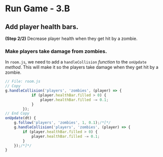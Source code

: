 # Run Game - 3.B

## Add player health bars.

**(Step 2/2)** Decrease player health when they get hit by a zombie.

### Make players take damage from zombies.

In `room.js`, we need to add a `handleCollision` _function_ to the `onUpdate` _method_. This will make it so the players take damage when they get hit by a zombie.

``` javascript
// File: room.js
// Copy
g.handleCollision('players', 'zombies', (player) => {
			if (player.healthBar.filled > 0) {
				player.healthBar.filled -= 0.1;
			}
		});
// End Copy
onUpdate(dt) {
	g.follow('players', 'zombies', 1, 0.1);/*[*/
	g.handleCollision('players', 'zombies', (player) => {
		if (player.healthBar.filled > 0) {
			player.healthBar.filled -= 0.1;
		}
	});/*]*/
}
```
